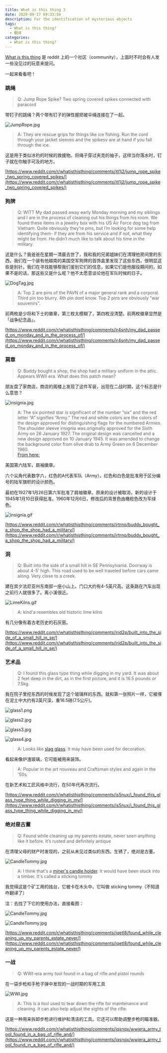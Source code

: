 ```yaml
---
title: What is this thing 3
date: 2020-09-17 09:33:54
description: For the identification of mysterious objects
tags:  
  - What is this thing?
  - 翻译
categories:
  - What is this thing?
---
```


[What is this thing](https://www.reddit.com/r/whatisthisthing/) 是 reddit 上的一个社区（community），上面时不时会有人发一些没见过的玩意来提问。

一起来看看吧！

<!-- more -->

### 跳绳

> Q: Jump Rope Spike? Two spring covered spikes connected with paracord

带钉子的跳绳？两个带有钉子的弹性握把被伞绳连接在了一起。

![JumpRope.jpg](https://cdn.jsdelivr.net/gh/AemonCao/AemonCao.github.io@source/source/_posts/whatisthisthing-3/JumpRope.jpg)

<!-- {% asset_img JumpRope JumpRope.jpg %} -->

> A: They are rescue grips for things like ice fishing. Run the cord through your jacket sleeves and the spikesv are at hand if you fall through the ice.

这是用于类似冰钓的时候的救援物。将绳子穿过夹克的袖子，这样当你落水时，钉子就在你触手可及的地方。

[https://www.reddit.com/r/whatisthisthing/comments/itl1j2/jump_rope_spike_two_spring_covered_spikes/](https://www.reddit.com/r/whatisthisthing/comments/itl1j2/jump_rope_spike_two_spring_covered_spikes/)

### 狗牌

> Q: WITT My dad passed away early Monday morning and my siblings and I are in the process of cleaning out his things from his room. We found these items in a jewelry box with his US Air Force dog tag from Vietnam. Quite obviously they’re pins, but I’m looking for some help identifying them- if they are from his service and if not, what they might be from. He didn’t much like to talk about his time in the military.

这是什么？我爸爸在星期一清晨去世了，我和我的兄弟姐妹们在清理他房间里的东西，我们在一个装有他越南的美国空军狗牌的首饰盒里发现了这些东西，很明显这些是别针。我们在寻找能够帮我们鉴别它们的信息，如果它们是他服役期间的，如果不是的话，那这些又是什么呢？他不太愿意谈论他在军队时候的日子。

![DogTag.jpg](https://cdn.jsdelivr.net/gh/AemonCao/AemonCao.github.io@source/source/_posts/whatisthisthing-3/DogTag.jpg)

<!-- {% asset_img DogTag DogTag.jpg %} -->

> A: Top 2 are pins of the PAVN of a major general rank and a corporal. Third pin too blurry. 4th pin dont know. Top 2 pins are obviously "war souvenirs".

前两枚是少将和下士的徽章，第三枚太模糊了，第四枚没清楚。前两枚徽章显然是「战争纪念品」。

[https://www.reddit.com/r/whatisthisthing/comments/ir4snh/my_dad_passed_on_monday_and_in_the_process_of/](https://www.reddit.com/r/whatisthisthing/comments/ir4snh/my_dad_passed_on_monday_and_in_the_process_of/)

### 肩章

> Q: Buddy bought a shop, the shop had a military uniform in the attic. Appears WWII era. What does this patch mean?

朋友盘了家商店，商店的阁楼上发现了这件军装，出现在二战时期，这个标志是什么意思？

![insignia.jpg](https://cdn.jsdelivr.net/gh/AemonCao/AemonCao.github.io@source/source/_posts/whatisthisthing-3/insignia.jpg)

<!-- {% asset_img insignia insignia.jpg %} -->

> A: The six pointed star is significant of the number “six” and the red letter “A” signifies “Army.” The red and white colors are the colors of the design approved for distinguishing flags for the numbered Armies.</br>The shoulder sleeve insignia was originally approved for the Sixth Army on 26 January 1927. The original design was cancelled and a new design approved on 10 January 1945. It was amended to change the background color from olive drab to Army Green on 6 December 1960.</br>[From here:](http://www.milbadges.com/corps/USA/field)

美国第六陆军，肩袖徽章。

六个尖角代表数字六，红色的A代表军队（Army）。红色和白色是批准用于区分编号的陆军旗帜的设计颜色。

最初在1927年1月26日第六军批准了肩袖徽章。原来的设计被取消，新的设计于1945年1月10日获得批准。1960年12月6日，修改后的背景色由橄榄色改为军绿色。

![insignia.gif](https://cdn.jsdelivr.net/gh/AemonCao/AemonCao.github.io@source/source/_posts/whatisthisthing-3/insignia.gif)

<!-- {% asset_img insignia insignia.gif %} -->

[https://www.reddit.com/r/whatisthisthing/comments/irtrnq/buddy_bought_a_shop_the_shop_had_a_military/](https://www.reddit.com/r/whatisthisthing/comments/irtrnq/buddy_bought_a_shop_the_shop_had_a_military/)

### 洞

> Q: Built into the side of a small hill in SE Pennsylvania. Doorway is about 4-5' high. This road used to be well traveled before cars came along. Very close to a creek.

建在宾夕法尼亚州东南部一座小山上。门口大约有4-5英尺高。这条路在汽车出现之前行人就很多了。离小溪很近。

![LimeKilns.gif](https://cdn.jsdelivr.net/gh/AemonCao/AemonCao.github.io@source/source/_posts/whatisthisthing-3/LimeKilns.jpg)

<!-- {% asset_img LimeKilns LimeKilns.jpg %} -->

> A: kind'a resembles old historic lime kilns

有几分像有着古老历史的石灰窑。

[https://www.reddit.com/r/whatisthisthing/comments/irid2p/built_into_the_side_of_a_small_hill_in_se/](https://www.reddit.com/r/whatisthisthing/comments/irid2p/built_into_the_side_of_a_small_hill_in_se/)

### 艺术品

> Q: I found this glass type thing while digging in my yard. It was about 2 feet deep in the dirt, as in the first picture, and it is 16.5 pounds or 7.5kg.

 我在院子里挖东西的时候发现了这个玻璃样的东西。就和第一张照片一样，它被埋在泥土中大约有2英尺深，重16.5磅(7.5公斤)。

 ![glass1.png](https://cdn.jsdelivr.net/gh/AemonCao/AemonCao.github.io@source/source/_posts/whatisthisthing-3/glass1.png)

 ![glass2.jpg](https://cdn.jsdelivr.net/gh/AemonCao/AemonCao.github.io@source/source/_posts/whatisthisthing-3/glass2.jpg)

 ![glass3.jpg](https://cdn.jsdelivr.net/gh/AemonCao/AemonCao.github.io@source/source/_posts/whatisthisthing-3/glass3.jpg)

 ![glass4.jpg](https://cdn.jsdelivr.net/gh/AemonCao/AemonCao.github.io@source/source/_posts/whatisthisthing-3/glass4.jpg)

 <!-- {% asset_img glass1 glass1.jpg %} -->

 <!-- {% asset_img glass2 glass2.jpg %} -->

 <!-- {% asset_img glass3 glass3.jpg %} -->

 <!-- {% asset_img glass4 glass4.jpg %} -->

 > A: Looks like [slag glass](https://www.google.com/search?q=white+slag+glass+chunks&safe=active&rlz=1CAPPDO_enUS786US786&sxsrf=ALeKk02rK8k0TcJIDPGZVwPSi-BkUJCKaQ:1600028469435&source=lnms&tbm=isch&sa=X&ved=2ahUKEwjb6bPE-ubrAhWids0KHQDXCywQ_AUoAnoECA0QBA&biw=1318&bih=665). It may have been used for decoration.

 看起来像炉渣玻璃，它可能被用来装饰。

 > A: Popular in the art nouveau and Craftsman styles and again in the '50s.

在新艺术和工匠风格中流行，在50年代再次流行。

[https://www.reddit.com/r/whatisthisthing/comments/is5nux/i_found_this_glass_type_thing_while_digging_in_my/](https://www.reddit.com/r/whatisthisthing/comments/is5nux/i_found_this_glass_type_thing_while_digging_in_my/)

### 绝对是古董

> Q: Found while cleaning up my parents estate, never seen anything like it before. It’s rusted and definitely antique

在清理父母的财产时发现的，之前从未见过类似的东西。生锈了，绝对是古董。

![CandleTommy.jpg](https://cdn.jsdelivr.net/gh/AemonCao/AemonCao.github.io@source/source/_posts/whatisthisthing-3/CandleTommy.jpg)

<!-- {% asset_img CandleTommy CandleTommy.jpg %} -->

> A: I think that's a [miner's candle holder](https://www.google.com/search?q=miner%27s+candle+holder&safe=active&rlz=1CAPPDO_enUS786US786&sxsrf=ALeKk03M6eSF7tFqPtzsxrUYRzmgcOtKbQ:1599781113489&source=lnms&tbm=isch&sa=X&ved=2ahUKEwjQlPOH4d_rAhWWHM0KHQpCAZAQ_AUoAnoECA4QBA&biw=1318&bih=665). It would have been stuck into a timber. It's called a sticking tommy

我觉得这是个矿工用的烛台，它被卡在木头中。它叫做 sticking tommy（不知道咋翻译了）

注：去找了下它的使用办法，直接看图：

![CandleTommy.jpg](https://cdn.jsdelivr.net/gh/AemonCao/AemonCao.github.io@source/source/_posts/whatisthisthing-3/CandleTommy2.jpg)

![CandleTommy.jpg](https://cdn.jsdelivr.net/gh/AemonCao/AemonCao.github.io@source/source/_posts/whatisthisthing-3/CandleTommy3.jpg)

<!-- {% asset_img CandleTommy2 CandleTommy2.jpg %} -->

<!-- {% asset_img CandleTommy3 CandleTommy3.jpg %} -->

[https://www.reddit.com/r/whatisthisthing/comments/iqetl8/found_while_cleaning_up_my_parents_estate_never/](https://www.reddit.com/r/whatisthisthing/comments/iqetl8/found_while_cleaning_up_my_parents_estate_never/)

### 一战

> Q: WWI-era army tool found in a bag of rifle and pistol rounds

在一袋步枪和手枪子弹中发现的一战时期的军用工具

![WWI.jpg](https://cdn.jsdelivr.net/gh/AemonCao/AemonCao.github.io@source/source/_posts/whatisthisthing-3/WWI.jpg)

<!-- {% asset_img WWI WWI.jpg %} -->

> A: This is a tool used to tear down the rifle for maintenance and cleaning. It can also help adjust the sights of the rifle.

这是一种用来拆卸步枪进行维护和清洁的工具。它还可以帮助调整步枪的瞄准器。

[https://www.reddit.com/r/whatisthisthing/comments/iqsnqx/wwiera_army_tool_found_in_a_bag_of_rifle_and/](https://www.reddit.com/r/whatisthisthing/comments/iqsnqx/wwiera_army_tool_found_in_a_bag_of_rifle_and/)
